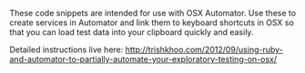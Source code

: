 These code snippets are intended for use with OSX Automator. Use these to create services in Automator and link them to keyboard shortcuts in OSX so that you can load test data into your clipboard quickly and easily.

Detailed instructions live here: <a href="http://trishkhoo.com/2012/09/using-ruby-and-automator-to-partially-automate-your-exploratory-testing-on-osx/">http://trishkhoo.com/2012/09/using-ruby-and-automator-to-partially-automate-your-exploratory-testing-on-osx/</a>